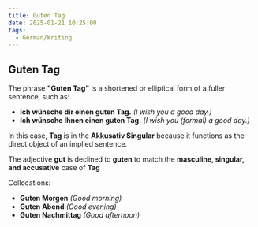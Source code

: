 ```yaml
---
title: Guten Tag
date: 2025-01-21 10:25:00
tags: 
  - German/Writing
---
```


## Guten Tag

The phrase **"Guten Tag"** is a shortened or elliptical form of a fuller sentence, such as:

- **Ich wünsche dir einen guten Tag.** _(I wish you a good day.)_
- **Ich wünsche Ihnen einen guten Tag.** _(I wish you (formal) a good day.)_

In this case, **Tag** is in the **Akkusativ Singular** because it functions as the direct object of an implied sentence.

The adjective **gut** is declined to **guten** to match the **masculine, singular, and accusative** case of **Tag**

Collocations:

- **Guten Morgen** _(Good morning)_
- **Guten Abend** _(Good evening)_
- **Guten Nachmittag** _(Good afternoon)_
